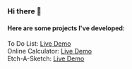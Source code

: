### Hi there 👋

#### Here are some projects I've developed:
To Do List: [Live Demo](https://cgamagami1.github.io/todo-list/)\
Online Calculator: [Live Demo](https://cgamagami1.github.io/online-calculator/)\
Etch-A-Sketch: [Live Demo](https://cgamagami1.github.io/etch-a-sketch/)

